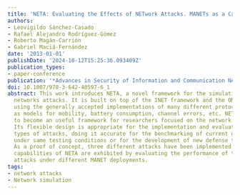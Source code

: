 ```yaml
---
title: 'NETA: Evaluating the Effects of NETwork Attacks. MANETs as a Case Study'
authors:
- Leovigildo Sánchez-Casado
- Rafael Alejandro Rodríguez-Gómez
- Roberto Magán-Carrión
- Gabriel Maciá-Fernández
date: '2013-01-01'
publishDate: '2024-10-12T15:25:36.093409Z'
publication_types:
- paper-conference
publication: '*Advances in Security of Information and Communication Networks*'
doi: 10.1007/978-3-642-40597-6_1
abstract: This work introduces NETA, a novel framework for the simulation of communication
  networks attacks. It is built on top of the INET framework and the OMNET++ simulator,
  using the generally accepted implementations of many different protocols, as well
  as models for mobility, battery consumption, channel errors, etc. NETA is intended
  to become an useful framework for researchers focused on the network security field.
  Its flexible design is appropriate for the implementation and evaluation of many
  types of attacks, doing it accurate for the benchmarking of current defense solutions
  under same testing conditions or for the development of new defense techniques.
  As a proof of concept, three different attacks have been implemented in NETA. The
  capabilities of NETA are exhibited by evaluating the performance of the three implemented
  attacks under different MANET deployments.
tags:
- network attacks
- Network simulation
---
```

